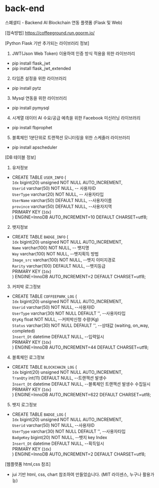 # back-end
스폐셜티 - Backend AI Blockchain 연동 플랫폼 (Flask 및 Web) 

[접속방법]
https://coffeeground.run.goorm.io/


[Python Flask 기반 추가되는 라이브러리 정보]

1) JWT(Json Web Token) 이용하여 인증 방식 적용을 위한 라이브러리
- pip install flask_jwt
- pip install flask_jwt_extended

2) 타임존 설정을 위한 라이브러리
- pip install pytz

3) Mysql 연동을 위한 라이브러리
- pip install pymysql

4) 시계열 데이터 AI 수요/공급 예측을 위한 Facebook 미신러닝 라이브러리
- pip install fbprophet

5) 블록체인 1분단위로 트랜잭션 모니터링을 위한 스케줄러 라이브러리
- pip install apscheduler


[DB 테이블 정보]
1) 유저정보
- CREATE TABLE `USER_INFO` (  
  `Idx` bigint(20) unsigned NOT NULL AUTO_INCREMENT,  
  `Userid` varchar(50) NOT NULL, -- 사용자ID  
  `UserType` varchar(20) NOT NULL, -- 사용자타입  
  `UserName` varchar(50) DEFAULT NULL, --사용자이름  
  `province` varchar(50) DEFAULT NULL, --사용자지역  
  PRIMARY KEY (`Idx`)  
) ENGINE=InnoDB AUTO_INCREMENT=10 DEFAULT CHARSET=utf8;  

2) 뱃지정보
- CREATE TABLE `BADGE_INFO` (  
  `Idx` bigint(20) unsigned NOT NULL AUTO_INCREMENT,  
  `Name` varchar(100) NOT NULL, -- 뱃지명  
  `Way` varchar(100) NOT NULL, --뱃지획득 방법  
  `Image_src` varchar(100) NOT NULL, --뱃지 이미지경로  
  `Rarity` varchar(100) DEFAULT NULL, --뱃지등급  
  PRIMARY KEY (`Idx`)  
) ENGINE=InnoDB AUTO_INCREMENT=2 DEFAULT CHARSET=utf8;  

3) 커피박 로그정보
- CREATE TABLE `COFFEEPARK_LOG` (  
  `Idx` bigint(20) unsigned NOT NULL AUTO_INCREMENT,  
  `Userid` varchar(50) NOT NULL, --사용자ID  
  `UserType` varchar(30) NOT NULL DEFAULT '', --사용자타입  
  `QtyKg` float NOT NULL, --커피박신청 수량(Kg)  
  `Status` varchar(30) NOT NULL DEFAULT '', --상태값 (waiting, on_way, completed)  
  `Insert_Dt` datetime DEFAULT NULL, --입력일시  
  PRIMARY KEY (`Idx`)  
) ENGINE=InnoDB AUTO_INCREMENT=44 DEFAULT CHARSET=utf8;  

4) 블록체인 로그정보
- CREATE TABLE `BLOCKCHAIN_LOG` (  
  `Idx` bigint(20) unsigned NOT NULL AUTO_INCREMENT,  
  `TranQty` int(11) DEFAULT NULL, --트랜잭션 발생수  
  `Insert_Dt` datetime DEFAULT NULL, --블록체인 트랜잭션 발생수 수집일시  
  PRIMARY KEY (`Idx`)  
) ENGINE=InnoDB AUTO_INCREMENT=622 DEFAULT CHARSET=utf8;  

5) 뱃지 로그정보
- CREATE TABLE `BADGE_LOG` (  
  `Idx` bigint(20) unsigned NOT NULL AUTO_INCREMENT,  
  `Userid` varchar(50) NOT NULL, --사용자ID  
  `UserType` varchar(30) NOT NULL DEFAULT '', --사용자타입  
  `BadgeKey` bigint(20) NOT NULL, --뱃지 key Index  
  `Insert_Dt` datetime DEFAULT NULL, --획득일시  
  PRIMARY KEY (`Idx`)  
) ENGINE=InnoDB AUTO_INCREMENT=2 DEFAULT CHARSET=utf8;  

[웹플랫폼 html,css 참조]
- jui 기반 html, css, chart 참조하여 만들었습니다. (MIT 라이센스, 누구나 활용가능)
